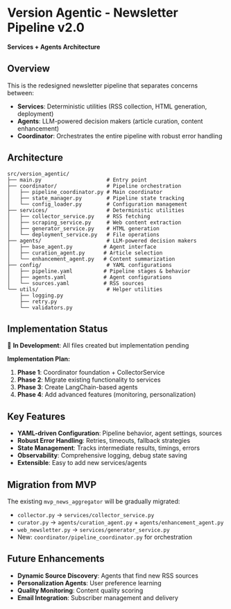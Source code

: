 # Version Agentic - Newsletter Pipeline v2.0

**Services + Agents Architecture**

## Overview

This is the redesigned newsletter pipeline that separates concerns between:
- **Services**: Deterministic utilities (RSS collection, HTML generation, deployment)
- **Agents**: LLM-powered decision makers (article curation, content enhancement)
- **Coordinator**: Orchestrates the entire pipeline with robust error handling

## Architecture

```
src/version_agentic/
├── main.py                     # Entry point
├── coordinator/                # Pipeline orchestration
│   ├── pipeline_coordinator.py # Main coordinator
│   ├── state_manager.py        # Pipeline state tracking
│   └── config_loader.py        # Configuration management
├── services/                   # Deterministic utilities
│   ├── collector_service.py    # RSS fetching
│   ├── scraping_service.py     # Web content extraction
│   ├── generator_service.py    # HTML generation
│   └── deployment_service.py   # File operations
├── agents/                     # LLM-powered decision makers
│   ├── base_agent.py          # Agent interface
│   ├── curation_agent.py      # Article selection
│   └── enhancement_agent.py   # Content summarization
├── config/                     # YAML configurations
│   ├── pipeline.yaml          # Pipeline stages & behavior
│   ├── agents.yaml            # Agent configurations
│   └── sources.yaml           # RSS sources
└── utils/                      # Helper utilities
    ├── logging.py
    ├── retry.py
    └── validators.py
```

## Implementation Status

🔄 **In Development**: All files created but implementation pending

**Implementation Plan:**
1. **Phase 1**: Coordinator foundation + CollectorService
2. **Phase 2**: Migrate existing functionality to services
3. **Phase 3**: Create LangChain-based agents
4. **Phase 4**: Add advanced features (monitoring, personalization)

## Key Features

- **YAML-driven Configuration**: Pipeline behavior, agent settings, sources
- **Robust Error Handling**: Retries, timeouts, fallback strategies  
- **State Management**: Tracks intermediate results, timings, errors
- **Observability**: Comprehensive logging, debug state saving
- **Extensible**: Easy to add new services/agents

## Migration from MVP

The existing `mvp_news_aggregator` will be gradually migrated:
- `collector.py` → `services/collector_service.py`
- `curator.py` → `agents/curation_agent.py` + `agents/enhancement_agent.py`
- `web_newsletter.py` → `services/generator_service.py`
- New: `coordinator/pipeline_coordinator.py` for orchestration

## Future Enhancements

- **Dynamic Source Discovery**: Agents that find new RSS sources
- **Personalization Agents**: User preference learning
- **Quality Monitoring**: Content quality scoring
- **Email Integration**: Subscriber management and delivery
